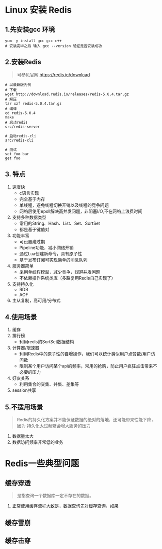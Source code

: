 # Linux 安装 Redis
## 1.先安装gcc 环境
```
yum -y install gcc gcc-c++
# 安装完毕之后 输入 gcc --version 验证是否安装成功
```

## 2.安装Redis
>可参见官网 https://redis.io/download

```
# 以最新版为例
# 下载
wget http://download.redis.io/releases/redis-5.0.4.tar.gz
# 解压
tar xzf redis-5.0.4.tar.gz
# 编译
cd redis-5.0.4
make 
# 启动redis
src/redis-server

# 启动redis-cli
src/redis-cli

# 测试
set foo bar
get foo
```

## 3. 特点
1. 速度快
    - c语言实现
    - 完全基于内存
    - 单线程，避免线程切换开销以及线程的竞争问题
    - 网络层使用epoll解决高并发问题，非阻塞I/O,不在网络上浪费时间
2. 支持多种数据类型
    - 常用的String、Hash、List、Set、SortSet
    - 都是基于键值对
3. 功能丰富
    - 可设置建过期
    - Pipeline功能，减小网络开销
    - 通过Lua创建新命令，具有原子性
    - 基于发布订阅可实现简单的消息队列
4. 服务器简单
    - 采用单线程模型，减少竞争，规避并发问题
    - 不依赖操作系统类库（多路复用Redis自己实现了）
5. 支持持久化
    - RDB
    - AOF
6. 主从复制，高可用/分布式


## 4.使用场景
1. 缓存
2. 排行榜
    - 利用redis的SortSet数据结构
3. 计算器/限速器
    - 利用Redis中的原子性的自增操作，我们可以统计类似用户点赞数/用户访问数
    - 限制某个用户访问某个api的频率，常用的抢购，防止用户疯狂点击带来不必要的压力
4. 好友关系
    - 利用集合的交集、并集、差集等
5. session共享

## 5.不适用场景
>Redis的持久化方案并不能保证数据的绝对的落地，还可能带来性能下降，因为 持久化太过频繁会增大服务的压力
1. 数据量太大
2. 数据访问频率非常低的业务

# Redis一些典型问题
## 缓存穿透
>是指查询一个数据库一定不存在的数据。
1. 正常使用缓存流程大致是，数据查询先对缓存查询，如果

## 缓存雪崩
## 缓存击穿

